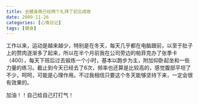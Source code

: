 ```yaml
---
title: 去健身房已经两个礼拜了初见成效
date: 2009-11-26
categories: [心情日记]
tags: [健身]
---
```


工作以来，运动是越来越少，特别是在冬天，每天几乎都在电脑跟前，以至于肚子上的赘肉逐渐多了起来，所以在半个月前我在公司旁边的帕菲克办了张季卡（400），每天下班后过去锻炼一个小时，基本以跑步为主，附加仰卧起坐和一些力量的练习。截止到今天已经去了6次，频率也还算是比较高的，感觉腹部平坦了不少，呵呵，可能是心理作用。不过我相信只要这个冬天能够坚持下来，一定会很有效果的。

加油！！自己给自己打打气！


